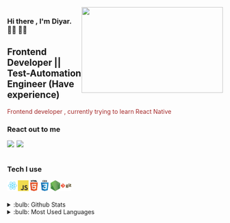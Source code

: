 <img src = "https://media.giphy.com/media/njYrp176NQsHS/giphy-downsized-large.gif" align="right" width= "330px" height="200">

### Hi there , I'm Diyar. 🧙‍♂️ 👨‍💻

## Frontend Developer || Test-Automation Engineer (Have experience)

<font color="brown" >
Frontend developer , currently trying to learn React Native
</font>

### React out to me

[<img align="left" width="22" src="https://unpkg.com/simple-icons@v8/icons/linkedin.svg"  />][linkedin]
[<img align="left" width="22" src="https://unpkg.com/simple-icons@v8/icons/medium.svg"/>][medium]

<br/>
<br/>

[linkedin]: https://www.linkedin.com/in/diyarcolak/
[medium]: https://medium.com/@diyar.colaak

### Tech I use

<img align="left"  src="https://raw.githubusercontent.com/github/explore/80688e429a7d4ef2fca1e82350fe8e3517d3494d/topics/react/react.png" width="25" height="25">
<img align="left" src="https://raw.githubusercontent.com/github/explore/80688e429a7d4ef2fca1e82350fe8e3517d3494d/topics/javascript/javascript.png" width="25" height="25">
<img align="left" src="https://raw.githubusercontent.com/github/explore/80688e429a7d4ef2fca1e82350fe8e3517d3494d/topics/html/html.png" width="25" height="25">
<img align="left" src="https://raw.githubusercontent.com/github/explore/80688e429a7d4ef2fca1e82350fe8e3517d3494d/topics/css/css.png" width="25" height="25">
<img align="left" src="https://raw.githubusercontent.com/github/explore/80688e429a7d4ef2fca1e82350fe8e3517d3494d/topics/nodejs/nodejs.png" width="25" height="25">
<img align="left" src="https://raw.githubusercontent.com/github/explore/80688e429a7d4ef2fca1e82350fe8e3517d3494d/topics/git/git.png" width="25" height="25">


<br/><br/>

<details>
<summary>
:bulb: Github Stats
</summary>
<img src="https://github-readme-stats.vercel.app/api?username=diyarcolakk&theme=radical">
</details>

<details>
<summary>
:bulb: Most Used Languages
</summary>
<img src="https://github-readme-stats.vercel.app/api/top-langs/?username=diyarcolakk&layout=compact&theme=radical">
</details>
<!--
**diyarcolakk/diyarcolakk** is a ✨ _special_ ✨ repository because its `README.md` (this file) appears on your GitHub profile.
